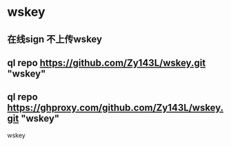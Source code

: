 # wskey 

## 在线sign 不上传wskey

## ql repo https://github.com/Zy143L/wskey.git "wskey"


## ql repo https://ghproxy.com/github.com/Zy143L/wskey.git "wskey"
wskey
